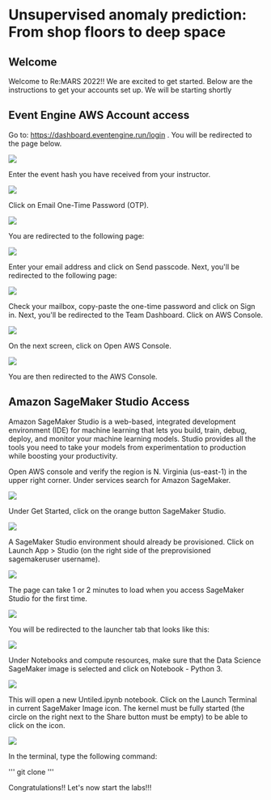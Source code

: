 # Unsupervised anomaly prediction: From shop floors to deep space

## Welcome
Welcome to Re:MARS 2022!!  We are excited to get started.  Below are the instructions to get your accounts set up.  We will be starting shortly

## Event Engine AWS Account access

Go to: https://dashboard.eventengine.run/login .  You will be redirected to the page below.

![](https://static.us-east-1.prod.workshops.aws/public/f1fbbb1d-9df4-4a13-95bc-b00108a8c2c4/static/prerequisites/image43.png)

Enter the event hash you have received from your instructor.

![](https://static.us-east-1.prod.workshops.aws/public/f1fbbb1d-9df4-4a13-95bc-b00108a8c2c4/static/prerequisites/image44.png)

Click on Email One-Time Password (OTP).

![](https://static.us-east-1.prod.workshops.aws/public/f1fbbb1d-9df4-4a13-95bc-b00108a8c2c4/static/prerequisites/image45.png)

You are redirected to the following page:

![](https://static.us-east-1.prod.workshops.aws/public/f1fbbb1d-9df4-4a13-95bc-b00108a8c2c4/static/prerequisites/image46.png)

Enter your email address and click on Send passcode.  Next, you'll be redirected to the following page:

![](https://static.us-east-1.prod.workshops.aws/public/f1fbbb1d-9df4-4a13-95bc-b00108a8c2c4/static/prerequisites/image48.png)

Check your mailbox, copy-paste the one-time password and click on Sign in.  Next, you'll be redirected to the Team Dashboard. Click on AWS Console.

![](https://static.us-east-1.prod.workshops.aws/public/f1fbbb1d-9df4-4a13-95bc-b00108a8c2c4/static/prerequisites/image50.png)

On the next screen, click on Open AWS Console.

![](https://static.us-east-1.prod.workshops.aws/public/f1fbbb1d-9df4-4a13-95bc-b00108a8c2c4/static/prerequisites/image51.png)

You are then redirected to the AWS Console.

## Amazon SageMaker Studio Access

Amazon SageMaker Studio is a web-based, integrated development environment (IDE) for machine learning that lets you build, train, debug, deploy, and monitor your machine learning models. Studio provides all the tools you need to take your models from experimentation to production while boosting your productivity.

Open AWS console and verify the region is N. Virginia (us-east-1) in the upper right corner.  Under services search for Amazon SageMaker.

![](https://static.us-east-1.prod.workshops.aws/public/f1fbbb1d-9df4-4a13-95bc-b00108a8c2c4/static/prerequisites/image23.png)

Under Get Started, click on the orange button SageMaker Studio.

![](https://static.us-east-1.prod.workshops.aws/public/f1fbbb1d-9df4-4a13-95bc-b00108a8c2c4/static/prerequisites/image41.png)

A SageMaker Studio environment should already be provisioned. Click on Launch App > Studio (on the right side of the preprovisioned sagemakeruser username).

![](https://static.us-east-1.prod.workshops.aws/public/f1fbbb1d-9df4-4a13-95bc-b00108a8c2c4/static/prerequisites/image41.png)

The page can take 1 or 2 minutes to load when you access SageMaker Studio for the first time.

![](https://static.us-east-1.prod.workshops.aws/public/f1fbbb1d-9df4-4a13-95bc-b00108a8c2c4/static/prerequisites/image30.png)

You will be redirected to the launcher tab that looks like this: 

![](https://static.us-east-1.prod.workshops.aws/public/f1fbbb1d-9df4-4a13-95bc-b00108a8c2c4/static/prerequisites/image31.png)

Under Notebooks and compute resources, make sure that the Data Science SageMaker image is selected and click on Notebook - Python 3.

![](https://static.us-east-1.prod.workshops.aws/public/f1fbbb1d-9df4-4a13-95bc-b00108a8c2c4/static/prerequisites/image32.png)

This will open a new Untiled.ipynb notebook.  Click on the Launch Terminal in current SageMaker Image icon. The kernel must be fully started (the circle on the right next to the Share button must be empty) to be able to click on the icon.

![](https://static.us-east-1.prod.workshops.aws/public/f1fbbb1d-9df4-4a13-95bc-b00108a8c2c4/static/prerequisites/image36.png)

In the terminal, type the following command:

'''
git clone 
'''

Congratulations!!  Let's now start the labs!!!

